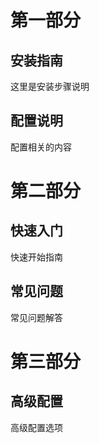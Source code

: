 # 第一部分

## 安装指南

这里是安装步骤说明

## 配置说明

配置相关的内容

# 第二部分

## 快速入门

快速开始指南

## 常见问题

常见问题解答

# 第三部分

## 高级配置

高级配置选项
